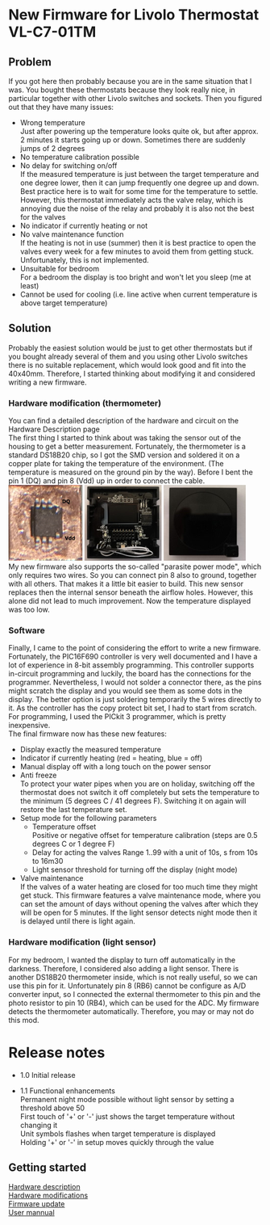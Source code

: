 # New Firmware for Livolo Thermostat VL-C7-01TM
## Problem
If you got here then probably because you are in the same situation that I was. You bought these thermostats because they look really nice, in particular together with other Livolo switches and sockets. Then you figured out that they have many issues:
* Wrong temperature  
Just after powering up the temperature looks quite ok, but after approx. 2 minutes it starts going up or down. Sometimes there are suddenly jumps of 2 degrees
* No temperature calibration possible
* No delay for switching on/off  
If the measured temperature is just between the target temperature and one degree lower, then it can jump frequently one degree up and down. Best practice here is to wait for some time for the temperature to settle. However, this thermostat immediately acts the valve relay, which is annoying due the noise of the relay and probably it is also not the best for the valves
* No indicator if currently heating or not
* No valve maintenance function  
If the heating is not in use (summer) then it is best practice to open the valves every week for a few minutes to avoid them from getting stuck. Unfortunately, this is not implemented.
* Unsuitable for bedroom  
For a bedroom the display is too bright and won't let you sleep (me at least)  
* Cannot be used for cooling (i.e. line active when current temperature is above target temperature)
## Solution
Probably the easiest solution would be just to get other thermostats but if you bought already several of them and you using other Livolo switches there is no suitable replacement, which would look good and fit into the 40x40mm. Therefore, I started thinking about modifying it and considered writing a new firmware.
### Hardware modification (thermometer)
You can find a detailed description of the hardware and circuit on the Hardware Description page  
The first thing I started to think about was taking the sensor out of the housing to get a better measurement. Fortunately, the thermometer is a standard DS18B20 chip, so I got the SMD version and soldered it on a copper plate for taking the temperature of the environment. (The temperature is measured on the ground pin by the way). Before I bent the pin 1 (DQ) and pin 8 (Vdd) up in order to connect the cable.  
<img src="doc/ds18b20_smd.jpg" height="150"> <img src="doc/mod_thermometer_small.jpg" height="150"> <img src="doc/mod_thermometer_front.jpg" height="150">  
My new firmware also supports the so-called "parasite power mode", which only requires two wires. So you can connect pin 8 also to ground, together with all others. That makes it a little bit easier to build.
This new sensor replaces then the internal sensor beneath the airflow holes. However, this alone did not lead to much improvement. Now the temperature displayed was too low.
### Software
Finally, I came to the point of considering the effort to write a new firmware. Fortunately, the PIC16F690 controller is very well documented and I have a lot of experience in 8-bit assembly programming. This controller supports in-circuit programming and luckily, the board has the connections for the programmer. Nevertheless, I would not solder a connector there, as the pins might scratch the display and you would see them as some dots in the display. The better option is just soldering temporarily the 5 wires directly to it. As the controller has the copy protect bit set, I had to start from scratch.
For programming, I used the PICkit 3 programmer, which is pretty inexpensive.  
The final firmware now has these new features:
* Display exactly the measured temperature
* Indicator if currently heating (red = heating, blue = off)
* Manual display off with a long touch on the power sensor
* Anti freeze  
To protect your water pipes when you are on holiday, switching off the thermostat does not switch it off completely but sets the temperature to the minimum (5 degrees C / 41 degrees F). Switching it on again will restore the last temperature set.
* Setup mode for the following parameters  
    * Temperature offset  
Positive or negative offset for temperature calibration (steps are 0.5 degrees C or 1 degree F)
    * Delay for acting the valves
Range 1..99 with a unit of 10s, s from 10s to 16m30
    * Light sensor threshold for turning off the display (night mode)
* Valve maintenance  
If the valves of a water heating are closed for too much time they might get stuck. This firmware features a valve maintenance mode, where you can set the amount of days without opening the valves after which they will be open for 5 minutes. If the light sensor detects night mode then it is delayed until there is light again.
### Hardware modification (light sensor)
For my bedroom, I wanted the display to turn off automatically in the darkness. Therefore, I considered also adding a light sensor. There is another DS18B20 thermometer inside, which is not really useful, so we can use this pin for it. Unfortunately pin 8 (RB6) cannot be configure as A/D converter input, so I connected the external thermometer to this pin and the photo resistor to pin 10 (RB4), which can be used for the ADC. My firmware detects the thermometer automatically. Therefore, you may or may not do this mod.

# Release notes
* 1.0 Initial release  
  
* 1.1 Functional enhancements  
Permanent night mode possible without light sensor by setting a threshold above 50  
First touch of '+' or '-' just shows the target temperature without changing it  
Unit symbols flashes when target temperature is displayed  
Holding '+' or '-' in setup moves quickly through the value  
  
  


## Getting started
[Hardware description](doc/hardware.md)  
[Hardware modifications](doc/hardware_mod.md)  
[Firmware update](doc/programmer.md)  
[User mannual](doc/user_manual.md)

